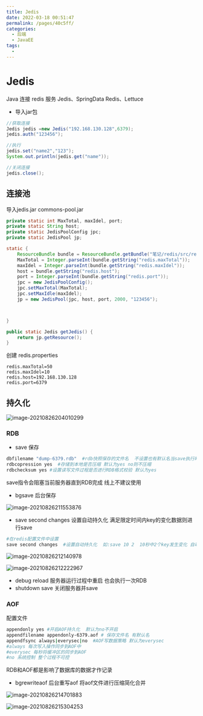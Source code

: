 ```yaml
---
title: Jedis
date: 2022-03-18 00:51:47
permalink: /pages/40c5ff/
categories:
  - 后端
  - JavaEE
tags:
  - 
---
```

# Jedis

Java 连接 redis 服务  Jedis、SpringData Redis、Lettuce

- 导入jar包

```java
//获取连接
Jedis jedis =new Jedis("192.168.130.128",6379);
jedis.auth("123456");

//执行
jedis.set("name2","123");
System.out.println(jedis.get("name"));

//关闭连接
jedis.close();
```



## 连接池

导入jedis.jar commons-pool.jar

```java
private static int MaxTotal, maxIdel, port;
private static String host;
private static JedisPoolConfig jpc;
private static JedisPool jp;

static {
    ResourceBundle bundle = ResourceBundle.getBundle("笔记/redis/src/redis");
    MaxTotal = Integer.parseInt(bundle.getString("redis.maxTotal"));
    maxIdel = Integer.parseInt(bundle.getString("redis.maxIdel"));
    host = bundle.getString("redis.host");
    port = Integer.parseInt(bundle.getString("redis.port"));
    jpc = new JedisPoolConfig();
    jpc.setMaxTotal(MaxTotal);
    jpc.setMaxIdle(maxIdel);
    jp = new JedisPool(jpc, host, port, 2000, "123456");



}

public static Jedis getJedis() {
    return jp.getResource();
}
```

创建 redis.properties

```properties
redis.maxTotal=50
redis.maxIdel=10
redis.host=192.168.130.128
redis.port=6379
```



## 持久化

![image-20210826204010299](https://gitee.com/Iekrwh/md-images/raw/master/images/image-20210826204010299.png)

### RDB

- save  保存

```sh
dbfilename "dump-6379.rdb"  #rdb快照保存的文件名  不设置也有默认名当save执行时
rdbcopression yes  #存储到本地是否压缩 默认为yes no则不压缩
rdbchecksum yes #设置读写文件过程是否进行RDB格式校验 默认为yes  
```

save指令会阻塞当前服务器直到RDB完成 线上不建议使用

- bgsave 后台保存

![image-20210826211553876](https://gitee.com/Iekrwh/md-images/raw/master/images/image-20210826211553876.png)

- save second changes   设置自动持久化  满足限定时间内key的变化数据则进行save  

```sh
#在redis配置文件中设置
save second changes  #设置自动持久化  如:save 10 2  10秒中2个key发生变化 自动保存
```

![image-20210826212140978](https://gitee.com/Iekrwh/md-images/raw/master/images/image-20210826212140978.png)

![image-20210826212222967](https://gitee.com/Iekrwh/md-images/raw/master/images/image-20210826212222967.png)

- debug reload  服务器运行过程中重启 也会执行一次RDB
- shutdown save  关闭服务器并save



### AOF

配置文件

```sh
appendonly yes #开启AOF持久化  默认为no不开启
appendfilename appendonly-6379.aof # 保存文件名 有默认名
appendfsync always|everysec|no  #AOF写数据策略 默认为everysec
#always 每次写入操作同步到AOF中
#everysec 每秒将缓冲区的同步到AOF
#no 系统控制 整个过程不可控
```

RDB和AOF都是影响了数据库的数据才作记录

- bgrewriteaof   后台重写aof  将aof文件进行压缩简化合并

![image-20210826214701883](https://gitee.com/Iekrwh/md-images/raw/master/images/image-20210826214701883.png)



![image-20210826215304253](https://gitee.com/Iekrwh/md-images/raw/master/images/image-20210826215304253.png)



